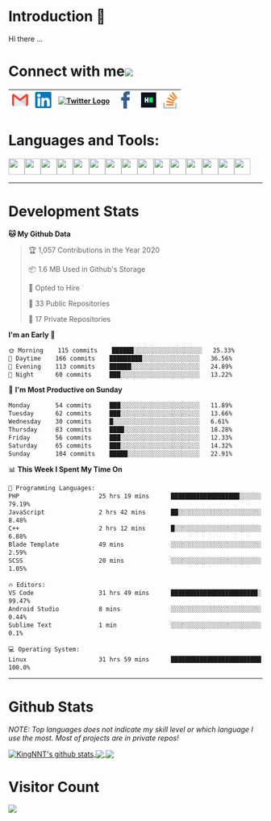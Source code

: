 # Introduction 👋
Hi there ...
# Connect with me<img src="https://github.com/TheDudeThatCode/TheDudeThatCode/blob/master/Assets/Handshake.gif" height="32px">

| [<img src="https://github.com/KingNNT/KingNNT/blob/master/Assets/Contact-Icon/Gmail.svg" alt="Gmail logo" height="32">](mailto:Dev.KingNNT@gmail.com) | [<img src="https://github.com/KingNNT/KingNNT/blob/master/Assets/Contact-Icon/Linkedin.svg" alt="Linkedin Logo" width="32">](https://in.linkedin.com/in/kingnnt) | [<img src="https://github.com/TheDudeThatCode/TheDudeThatCode/blob/master/Assets/Twitter.svg" alt="Twitter Logo" width="32">](https://twitter.com/King_NNT) | [<img src="https://github.com/KingNNT/KingNNT/blob/master/Assets/Contact-Icon/facebook.svg" alt="Facebook logo" width="34">](https://facebook.com/Kinggg.NNT) | [<img src="https://github.com/KingNNT/KingNNT/blob/master/Assets/Contact-Icon/HackerRank.svg" alt="HackerRank Logo" width="30">](https://www.hackerrank.com/Dev_KingNNT) | [<img src="https://github.com/KingNNT/KingNNT/blob/master/Assets/Contact-Icon/stackoverflow.svg" alt="Stackoverflow Logo" width="28">](https://stackoverflow.com/users/12560659/king-nnt) 
|:---:|:---:|:---:|:---:|:---:|:---:|

# Languages and Tools:
<img align='left' height="32" width="32" src="https://cdn.jsdelivr.net/npm/simple-icons@v3/icons/visualstudio.svg" />
<img align='left' height="32" width="32" src="https://cdn.jsdelivr.net/npm/simple-icons@v3/icons/sublimetext.svg" />
<img align='left' height="32" width="32" src="https://cdn.jsdelivr.net/npm/simple-icons@v3/icons/visualstudiocode.svg" />
<img align='left' height="32" width="32" src="https://cdn.jsdelivr.net/npm/simple-icons@v3/icons/jetbrains.svg" />

<img align='left' height="32" width="32" src="https://cdn.jsdelivr.net/npm/simple-icons@v3/icons/html5.svg" />
<img align='left' height="32" width="32" src="https://cdn.jsdelivr.net/npm/simple-icons@v3/icons/css3.svg" />
<img align='left' height="32" width="32" src="https://cdn.jsdelivr.net/npm/simple-icons@3.5.0/icons/bootstrap.svg" />

<img align='left' height="32" width="32" src="https://cdn.jsdelivr.net/npm/simple-icons@v3/icons/javascript.svg" />

<img align='left' height="32" width="32" src="https://cdn.jsdelivr.net/npm/simple-icons@v3/icons/php.svg" />
<img align='left' height="32" width="32" src="https://cdn.jsdelivr.net/npm/simple-icons@v3/icons/laravel.svg" />
<img align='left' height="32" width="32" src="https://cdn.jsdelivr.net/npm/simple-icons@3.5.0/icons/java.svg" />

<img align='left' height="32" width="32" src="https://cdn.jsdelivr.net/npm/simple-icons@v3/icons/mysql.svg" />
<img align='left' height="32" width="32" src="https://cdn.jsdelivr.net/npm/simple-icons@3.5.0/icons/microsoftsqlserver.svg" />
<img align='left' height="32" width="32" src="https://cdn.jsdelivr.net/npm/simple-icons@v3/icons/mongodb.svg" />
<img align='left' height="32" width="32" src="https://cdn.jsdelivr.net/npm/simple-icons@v3/icons/sqlite.svg" />

<br>
<br>

---

# Development Stats
<!--START_SECTION:waka-->
**🐱 My Github Data** 

> 🏆 1,057 Contributions in the Year 2020
 > 
> 📦 1.6 MB Used in Github's Storage 
 > 
> 💼 Opted to Hire
 > 
> 📜 33 Public Repositories
 > 
> 🔑 17 Private Repositories 

**I'm an Early 🐤** 

```text
🌞 Morning    115 commits    ██████░░░░░░░░░░░░░░░░░░░   25.33% 
🌆 Daytime    166 commits    █████████░░░░░░░░░░░░░░░░   36.56% 
🌃 Evening    113 commits    ██████░░░░░░░░░░░░░░░░░░░   24.89% 
🌙 Night      60 commits     ███░░░░░░░░░░░░░░░░░░░░░░   13.22%

```
📅 **I'm Most Productive on Sunday** 

```text
Monday       54 commits     ███░░░░░░░░░░░░░░░░░░░░░░   11.89% 
Tuesday      62 commits     ███░░░░░░░░░░░░░░░░░░░░░░   13.66% 
Wednesday    30 commits     █░░░░░░░░░░░░░░░░░░░░░░░░   6.61% 
Thursday     83 commits     ████░░░░░░░░░░░░░░░░░░░░░   18.28% 
Friday       56 commits     ███░░░░░░░░░░░░░░░░░░░░░░   12.33% 
Saturday     65 commits     ███░░░░░░░░░░░░░░░░░░░░░░   14.32% 
Sunday       104 commits    █████░░░░░░░░░░░░░░░░░░░░   22.91%

```


📊 **This Week I Spent My Time On** 

```text
💬 Programming Languages: 
PHP                      25 hrs 19 mins      ███████████████████░░░░░░   79.19% 
JavaScript               2 hrs 42 mins       ██░░░░░░░░░░░░░░░░░░░░░░░   8.48% 
C++                      2 hrs 12 mins       █░░░░░░░░░░░░░░░░░░░░░░░░   6.88% 
Blade Template           49 mins             ░░░░░░░░░░░░░░░░░░░░░░░░░   2.59% 
SCSS                     20 mins             ░░░░░░░░░░░░░░░░░░░░░░░░░   1.05%

🔥 Editors: 
VS Code                  31 hrs 49 mins      ████████████████████████░   99.47% 
Android Studio           8 mins              ░░░░░░░░░░░░░░░░░░░░░░░░░   0.44% 
Sublime Text             1 min               ░░░░░░░░░░░░░░░░░░░░░░░░░   0.1%

💻 Operating System: 
Linux                    31 hrs 59 mins      █████████████████████████   100.0%

```


<!--END_SECTION:waka-->

---

# Github Stats

*NOTE: Top languages does not indicate my skill level or which language I use the most. Most of projects are in private repos!*

<a href="https://github.com/KingNNT">
  <img align="center" src="https://github-readme-stats.vercel.app/api?username=KingNNT&show_icons=true&theme=gruvbox&count_private=true" alt="KingNNT's github stats" />
</a>

<a href="https://github.com/KingNNT">
  <img align="center" src="https://github-readme-stats.vercel.app/api/top-langs/?username=KingNNT&layout=compact&theme=gruvbox&count_private=true&how_icons=true" />
</a>

<a href="https://github.com/KingNNT">
  <img align="center" src="https://github-readme-stats.vercel.app/api/pin/?username=KingNNT&repo=MS-Tools&theme=gruvbox" />
</a>

# Visitor Count
<img src="https://profile-counter.glitch.me/KingNNT/count.svg" />
